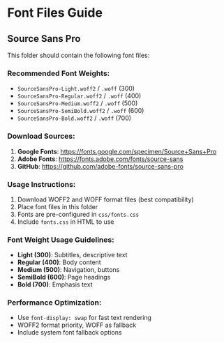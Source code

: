 # Font Files Guide

## Source Sans Pro

This folder should contain the following font files:

### Recommended Font Weights:
- `SourceSansPro-Light.woff2` / `.woff` (300)
- `SourceSansPro-Regular.woff2` / `.woff` (400) 
- `SourceSansPro-Medium.woff2` / `.woff` (500)
- `SourceSansPro-SemiBold.woff2` / `.woff` (600)
- `SourceSansPro-Bold.woff2` / `.woff` (700)

### Download Sources:
1. **Google Fonts**: https://fonts.google.com/specimen/Source+Sans+Pro
2. **Adobe Fonts**: https://fonts.adobe.com/fonts/source-sans
3. **GitHub**: https://github.com/adobe-fonts/source-sans-pro

### Usage Instructions:
1. Download WOFF2 and WOFF format files (best compatibility)
2. Place font files in this folder
3. Fonts are pre-configured in `css/fonts.css`
4. Include `fonts.css` in HTML to use

### Font Weight Usage Guidelines:
- **Light (300)**: Subtitles, descriptive text
- **Regular (400)**: Body content
- **Medium (500)**: Navigation, buttons
- **SemiBold (600)**: Page headings
- **Bold (700)**: Emphasis text

### Performance Optimization:
- Use `font-display: swap` for fast text rendering
- WOFF2 format priority, WOFF as fallback
- Include system font fallback options